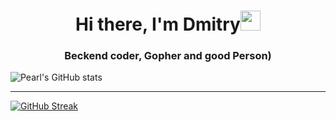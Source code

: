 <h1 align="center">Hi there, I'm Dmitry<img style="width=150px" src="https://go.dev/blog/go-brand/Go-Logo/PNG/Go-Logo_Blue.png" height="32"/></h1>
<h3 align="center">Beckend coder, Gopher and good Person)</h3>

![Pearl's GitHub stats](https://github-readme-stats.vercel.app/api?username=pearlrx&show_icons=true&theme=radical)

---

[![GitHub Streak](https://streak-stats.demolab.com/?user=pearlrx&theme=tokyonight)](https://git.io/streak-stats)
